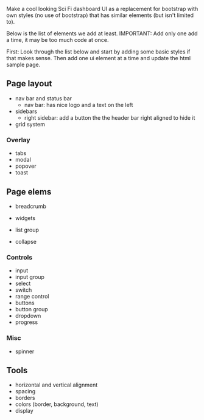 Make a cool looking Sci Fi dashboard UI as a replacement for bootstrap with own styles (no use of bootstrap) that has similar elements (but isn't limited to).

Below is the list of elements we add at least. IMPORTANT: Add only one add a time, it may be too much code at once.

First: Look through the list below and start by adding some basic styles if that makes sense. Then add one ui element at a time and update the html sample page.


Page layout
----------------------------------------------------------

- nav bar and status bar
  - nav bar: has nice logo and a text on the left
- sidebars
  - right sidebar: add a button the the header bar right aligned to hide it
- grid system

### Overlay

- tabs
- modal
- popover
- toast

Page elems
----------------------------------------------------------

- breadcrumb

- widgets

- list group
- collapse

### Controls

- input
- input group
- select
- switch
- range control
- buttons
- button group
- dropdown
- progress

### Misc

- spinner


Tools
----------------------------------------------------------

- horizontal and vertical alignment
- spacing
- borders
- colors (border, background, text)
- display
